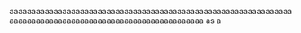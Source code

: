 aaaaaaaaaaaaaaaaaaaaaaaaaaaaaaaaaaaaaaaaaaaaaaaaaaaaaaaaaaaaaaaaaaaaaaaaaaaaaaaaaaaaaaaaaaaaaaaaaaaaaaaaaaaa
as
a
